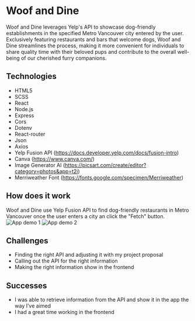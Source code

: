 # Woof and Dine

Woof and Dine leverages Yelp's API to showcase dog-friendly establishments in the specified Metro Vancouver city entered by the user. Exclusively featuring restaurants and bars that welcome dogs, Woof and Dine streamlines the process, making it more convenient for individuals to share quality time with their beloved pups and contribute to the overall well-being of our cherished furry companions.

## Technologies

- HTML5
- SCSS
- React
- Node.js
- Express
- Cors
- Dotenv
- React-router
- Json
- Axios
- Yelp Fusion API (https://docs.developer.yelp.com/docs/fusion-intro)
- Canva (https://www.canva.com/)
- Image Generator AI (https://picsart.com/create/editor?category=photos&app=t2i)
- Merriweather Font (https://fonts.google.com/specimen/Merriweather)

## How does it work

Woof and Dine use Yelp Fusion API to find dog-friendly restaurants in Metro Vancouver once the user enters a city an click the "Fetch" button.
![App demo 1](../../app1.png)
![App demo 2](../../app2.png)

## Challenges

- Finding the right API and adjusting it with my project proposal
- Calling out the API for the right information
- Making the right information show in the frontend

## Successes

- I was able to retrieve information from the API and show it in the app the way I’ve aimed
- I had a great time working in the frontend
